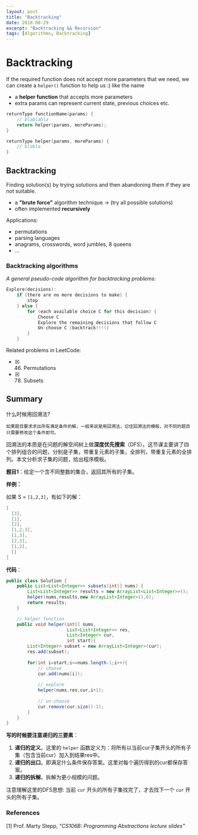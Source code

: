 ```yaml
---
layout: post
title: "Backtracking"
date: 2018-08-29
excerpt: "Backtracking && Recursion"
tags: [Algorithms, Backtracking]
---
```


# Backtracking

If the required function does not accept more parameters that we need, we can create a `helper()` function to help us :) like the name

- a **helper function** that accepts more parameters
- extra params can represent current state, previous choices etc.

```cpp
returnType functionName(params) {
    // blablabla
    return helper(params, moreParams);
}

returnType helper(params, moreParams) {
    // blabla
}
```


## Backtracking 

Finding solution(s) by trying solutions and then abandoning them if they are not suitable.

- a **"brute force"** algorithm technique -> (try all possible solutions)
- often implemented **recursively**


Applications:

- permutations
- parsing languages
- anagrams, crosswords, word jumbles, 8 queens
- ...


### Backtracking algorithms

*A general pseudo-code algorithm for backtracking problems:*

```c
Explore(decisions):
    if (there are no more decisions to make) {
        stop
    } else {
        for (each available choice C for this decision) {
            Choose C
            Explore the remaining decisions that follow C
            Un-choose C (backtrack!!!!)
        }
    }
```

Related problems in LeetCode:

- [x] 46. Permutations
- [x] 78. Subsets


## Summary

什么时候用回溯法?

```
如果题目要求求出所有满足条件的解，一般来说是用回溯法，记住回溯法的模板，对不同的题目只需要修改这个条件即可。  
```

回溯法的本质是在问题的解空间树上做**深度优先搜索**（DFS）。这节课主要讲了四个排列组合的问题，分别是子集，带重复元素的子集，全排列，带重复元素的全排列。本文分析求子集的问题，给出程序模板。

**题目1**：给定一个含不同整数的集合，返回其所有的子集。

**样例：**

如果 S = `[1,2,3]`，有如下的解：

```c
[
  [3],
  [1],
  [2],
  [1,2,3],
  [1,3],
  [2,3],
  [1,2],
  []
]
```

**代码**：

```java
public class Solution {
    public List<List<Integer>> subsets(int[] nums) {
        List<List<Integer>> results = new ArrayList<List<Integer>>();
        helper(nums,results,new ArrayList<Integer>(),0);
        return results;
    }

    // helper function
    public void helper(int[] nums,
                       List<List<Integer>> res,
                       List<Integer> cur,
                       int start){
        List<Integer> subset = new ArrayList<Integer>(cur);
        res.add(subset);
        
        for(int i=start;i<=nums.length-1;i++){
            // choose
            cur.add(nums[i]);
            
            // explore
            helper(nums,res,cur,i+1);
            
            // un-choose
            cur.remove(cur.size()-1);
        }
    }
}
```

**写的时候要注意递归的三要素**：

1. **递归的定义**。这里的 `helper` 函数定义为：将所有以当前cur子集开头的所有子集（包含当前cur）加入到结果res中。
2. **递归的出口**。即满足什么条件保存答案。这里对每个遍历得到的cur都保存答案。
3. **递归的拆解**。拆解为更小规模的问题。

注意理解这里的DFS思想: 当前 `cur` 开头的所有子集找完了，才去找下一个 `cur` 开头的所有子集。


### References

[1] Prof. Marty Stepp, *"CS106B: Programming Abstractions lecture slides"*
